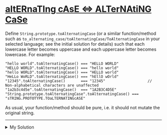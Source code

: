# [altERnaTIng cAsE <=> ALTerNAtiNG CaSe](https://www.codewars.com/kata/56efc695740d30f963000557)

Define `String.prototype.toAlternatingCase` (or a similar function/method such as `to_alternating_case/toAlternatingCase/ToAlternatingCase` in your selected language; see the initial solution for details) such that each lowercase letter becomes uppercase and each uppercase letter becomes lowercase. For example:

```
"hello world".toAlternatingCase() === "HELLO WORLD"
"HELLO WORLD".toAlternatingCase() === "hello world"
"hello WORLD".toAlternatingCase() === "HELLO world"
"HeLLo WoRLD".toAlternatingCase() === "hEllO wOrld"
"12345".toAlternatingCase()       === "12345"                   // Non-alphabetical characters are unaffected
"1a2b3c4d5e".toAlternatingCase()  === "1A2B3C4D5E"
"String.prototype.toAlternatingCase".toAlternatingCase() === "sTRING.PROTOTYPE.TOaLTERNATINGcASE"
```

As usual, your function/method should be pure, i.e. it should not mutate the original string.

---

<details><summary>My Solution</summary>

```js
String.prototype.toAlternatingCase = function () {
  return Array.from(this)
    .map(char => {
      return char.toLowerCase() === char ? char.toUpperCase() : char.toLowerCase()
    })
    .join('')
}
```

</details>
